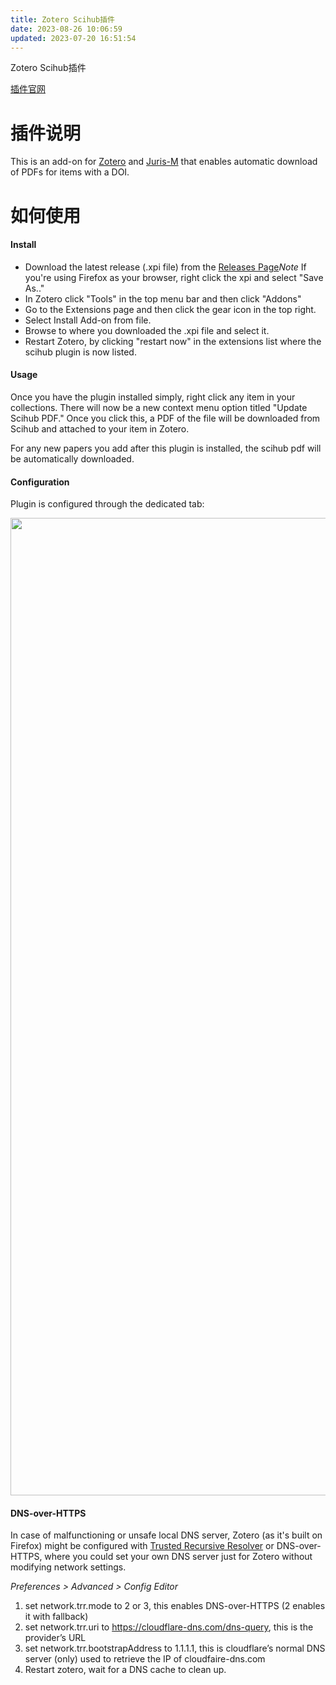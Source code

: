 ```yaml
---
title: Zotero Scihub插件
date: 2023-08-26 10:06:59
updated: 2023-07-20 16:51:54
---
```

Zotero Scihub插件

[插件官网](https://github.com/ethanwillis/zotero-scihub)

# 插件说明

This is an add-on for [Zotero](https://www.zotero.org/) and [Juris-M](https://juris-m.github.io/) that enables automatic download of PDFs for items with a DOI.

# 如何使用

#### Install

- Download the latest release (.xpi file) from the [Releases Page](https://github.com/ethanwillis/zotero-scihub/releases)*Note* If you're using Firefox as your browser, right click the xpi and select "Save As.."
- In Zotero click "Tools" in the top menu bar and then click "Addons"
- Go to the Extensions page and then click the gear icon in the top right.
- Select Install Add-on from file.
- Browse to where you downloaded the .xpi file and select it.
- Restart Zotero, by clicking "restart now" in the extensions list where the scihub plugin is now listed.

#### Usage

Once you have the plugin installed simply, right click any item in your collections. There will now be a new context menu option titled "Update Scihub PDF." Once you click this, a PDF of the file will be downloaded from Scihub and attached to your item in Zotero.

For any new papers you add after this plugin is installed, the scihub pdf will be automatically downloaded.

#### Configuration

Plugin is configured through the dedicated tab:

<img src="https://cdn.nlark.com/yuque/0/2022/png/32594373/1662264201463-bad9b3b8-7ebd-4de8-b2ba-d84b84c7e3af.png" width="1564" id="uacecf7c7" class="ne-image">

#### DNS-over-HTTPS

In case of malfunctioning or unsafe local DNS server, Zotero (as it's built on Firefox) might be configured with [Trusted Recursive Resolver](https://wiki.mozilla.org/Trusted_Recursive_Resolver) or DNS-over-HTTPS, where you could set your own DNS server just for Zotero without modifying network settings.

*Preferences > Advanced > Config Editor*

1.  set network.trr.mode to 2 or 3, this enables DNS-over-HTTPS (2 enables it with fallback)
2.  set network.trr.uri to https://cloudflare-dns.com/dns-query, this is the provider’s URL
3.  set network.trr.bootstrapAddress to 1.1.1.1, this is cloudflare’s normal DNS server (only) used to retrieve the IP of cloudfaire-dns.com
4.  Restart zotero, wait for a DNS cache to clean up.
